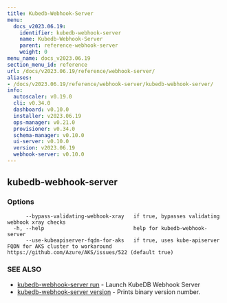 ```yaml
---
title: Kubedb-Webhook-Server
menu:
  docs_v2023.06.19:
    identifier: kubedb-webhook-server
    name: Kubedb-Webhook-Server
    parent: reference-webhook-server
    weight: 0
menu_name: docs_v2023.06.19
section_menu_id: reference
url: /docs/v2023.06.19/reference/webhook-server/
aliases:
- /docs/v2023.06.19/reference/webhook-server/kubedb-webhook-server/
info:
  autoscaler: v0.19.0
  cli: v0.34.0
  dashboard: v0.10.0
  installer: v2023.06.19
  ops-manager: v0.21.0
  provisioner: v0.34.0
  schema-manager: v0.10.0
  ui-server: v0.10.0
  version: v2023.06.19
  webhook-server: v0.10.0
---
```


## kubedb-webhook-server



### Options

```
      --bypass-validating-webhook-xray   if true, bypasses validating webhook xray checks
  -h, --help                             help for kubedb-webhook-server
      --use-kubeapiserver-fqdn-for-aks   if true, uses kube-apiserver FQDN for AKS cluster to workaround https://github.com/Azure/AKS/issues/522 (default true)
```

### SEE ALSO

* [kubedb-webhook-server run](/docs/v2023.06.19/reference/webhook-server/kubedb-webhook-server_run)	 - Launch KubeDB Webhook Server
* [kubedb-webhook-server version](/docs/v2023.06.19/reference/webhook-server/kubedb-webhook-server_version)	 - Prints binary version number.

